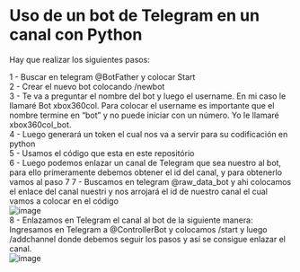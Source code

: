 # Uso de un bot de Telegram en un canal con Python
Hay que realizar los siguientes pasos:

1 - Buscar en telegram @BotFather y colocar Start <br>
2 - Crear el nuevo bot colocando /newbot <br>
3 - Te va a preguntar el nombre del bot y luego el username. En mi caso le llamaré Bot xbox360col. Para colocar el username es importante que el nombre termine en “bot” y no puede iniciar con un número. Yo le llamaré xbox360col_bot.<br>
4 - Luego generará un token el cual nos va a servir para su codificación en python <br>
5 - Usamos el código que esta en este repositório <br>
6 - Luego podemos enlazar un canal de Telegram que sea nuestro al bot, para ello primeramente debemos obtener el id del canal, y para obtenerlo vamos al paso 7 
7 - Buscamos en telegram @raw_data_bot y ahi colocamos el enlace del canal nuestri y nos arrojará el id de nuestro canal el cual vamos a colocar en el código<br>
![image](https://user-images.githubusercontent.com/16197568/174873355-364d9fd4-8f2f-406e-8083-b66a53950308.png)<br>
8 - Enlazamos en Telegram el canal al bot de la siguiente manera:<br>
Ingresamos en Telegram a @ControllerBot y colocamos /start y luego /addchannel donde debemos seguir los pasos y así se consigue enlazar el canal.<br>
![image](https://user-images.githubusercontent.com/16197568/174875696-8deaf6ea-44c1-41e9-a651-209b8794e815.png)

